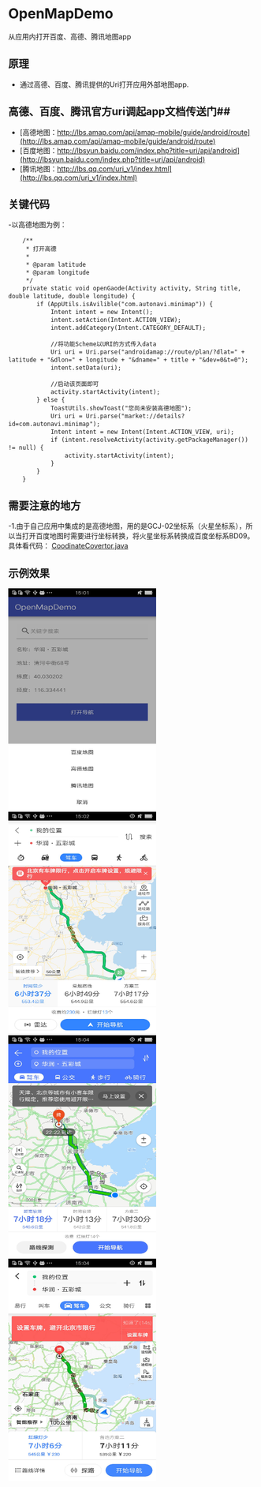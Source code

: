 # OpenMapDemo

从应用内打开百度、高德、腾讯地图app

## 原理 ##
- 通过高德、百度、腾讯提供的Uri打开应用外部地图app.

## 高德、百度、腾讯官方uri调起app文档传送门##
- [高德地图：http://lbs.amap.com/api/amap-mobile/guide/android/route](http://lbs.amap.com/api/amap-mobile/guide/android/route)
- [百度地图：http://lbsyun.baidu.com/index.php?title=uri/api/android](http://lbsyun.baidu.com/index.php?title=uri/api/android)
- [腾讯地图：http://lbs.qq.com/uri_v1/index.html](http://lbs.qq.com/uri_v1/index.html)

## 关键代码 ##
-以高德地图为例：
```
    /**
     * 打开高德
     *
     * @param latitude
     * @param longitude
     */
    private static void openGaode(Activity activity, String title, double latitude, double longitude) {
        if (AppUtils.isAvilible("com.autonavi.minimap")) {
            Intent intent = new Intent();
            intent.setAction(Intent.ACTION_VIEW);
            intent.addCategory(Intent.CATEGORY_DEFAULT);

            //将功能Scheme以URI的方式传入data
            Uri uri = Uri.parse("androidamap://route/plan/?dlat=" + latitude + "&dlon=" + longitude + "&dname=" + title + "&dev=0&t=0");
            intent.setData(uri);

            //启动该页面即可
            activity.startActivity(intent);
        } else {
            ToastUtils.showToast("您尚未安装高德地图");
            Uri uri = Uri.parse("market://details?id=com.autonavi.minimap");
            Intent intent = new Intent(Intent.ACTION_VIEW, uri);
            if (intent.resolveActivity(activity.getPackageManager()) != null) {
                activity.startActivity(intent);
            }
        }
    }
```

## 需要注意的地方 ##
-1.由于自己应用中集成的是高德地图，用的是GCJ-02坐标系（火星坐标系），所以当打开百度地图时需要进行坐标转换，将火星坐标系转换成百度坐标系BD09。
 具体看代码： [CoodinateCovertor.java](https://github.com/lintianlin/OpenMapDemo/blob/master/openmap/src/main/java/com/sinfeeloo/openmap/CoodinateCovertor.java)

## 示例效果 ##
<img src="https://github.com/lintianlin/OpenMapDemo/blob/master/screenshot/pic4.jpg" width=300 height=450 />
<img src="https://github.com/lintianlin/OpenMapDemo/blob/master/screenshot/pic3.jpg" width=300 height=450 />
<img src="https://github.com/lintianlin/OpenMapDemo/blob/master/screenshot/pic2.jpg" width=300 height=450 />
<img src="https://github.com/lintianlin/OpenMapDemo/blob/master/screenshot/pic1.jpg" width=300 height=450 />
